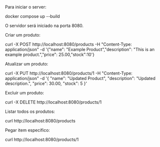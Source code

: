 Para iniciar o server: 


docker compose up --build


O servidor será iniciado na porta 8080.


Criar um produto:


curl -X POST http://localhost:8080/products -H "Content-Type: application/json" -d '{"name": "Example Product","description": "This is an example product.","price": 25.00,"stock":10'}


Atualizar um produto:


curl -X PUT http://localhost:8080/products/1 -H "Content-Type: application/json" -d '{
  "name": "Updated Product",
  "description": "Updated description.",
  "price": 30.00,
  "stock": 5
}'


Excluir um produto:


curl -X DELETE http://localhost:8080/products/1


Listar todos os produtos:
 

curl http://localhost:8080/products  


Pegar item especifico:  


curl http://localhost:8080/products/1  

